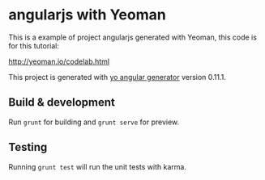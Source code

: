 # angularjs with Yeoman

This is a example of project angularjs generated with Yeoman, this code is for this tutorial:

http://yeoman.io/codelab.html

This project is generated with [yo angular generator](https://github.com/yeoman/generator-angular)
version 0.11.1.

## Build & development

Run `grunt` for building and `grunt serve` for preview.

## Testing

Running `grunt test` will run the unit tests with karma.
